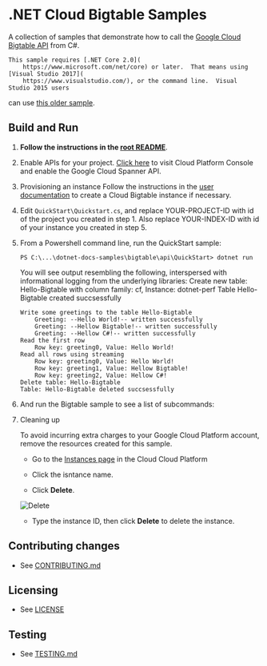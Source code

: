 # .NET Cloud Bigtable Samples

A collection of samples that demonstrate how to call the
[Google Cloud Bigtable API](https://cloud.google.com/bigtable/docs/) from C#.

    This sample requires [.NET Core 2.0](
        https://www.microsoft.com/net/core) or later.  That means using
    [Visual Studio 2017](
        https://www.visualstudio.com/), or the command line.  Visual Studio 2015 users
can use [this older sample](
    https://github.com/GoogleCloudPlatform/dotnet-docs-samples/tree/vs2015/spanner/api).

## Build and Run

1.  **Follow the instructions in the [root README](../../README.md)**.

4.  Enable APIs for your project.
    [Click here](https://console.cloud.google.com/flows/enableapi?apiid=bigtable&showconfirmation=true)
    to visit Cloud Platform Console and enable the Google Cloud Spanner API.

5.  Provisioning an instance 
    Follow the instructions in the [user
    documentation](https://cloud.google.com/bigtable/docs/creating-instance) to
    create a Cloud Bigtable instance if necessary.

7.  Edit `QuickStart\Quickstart.cs`, and replace YOUR-PROJECT-ID with id
    of the project you created in step 1. 
    Also replace YOUR-INDEX-ID with id of your instance you created in step 5.

9.  From a Powershell command line, run the QuickStart sample:
    ```
    PS C:\...\dotnet-docs-samples\bigtable\api\QuickStart> dotnet run
    ```
    You will see output resembling the following, interspersed with informational logging
    from the underlying libraries:
        Create new table: Hello-Bigtable with column family: cf, Instance: dotnet-perf
        Table Hello-Bigtable created succsessfully

        Write some greetings to the table Hello-Bigtable
            Greeting: --Hello World!-- written successfully
            Greeting: --Hellow Bigtable!-- written successfully
            Greeting: --Hellow C#!-- written successfully
        Read the first row
            Row key: greeting0, Value: Hello World!
        Read all rows using streaming
            Row key: greeting0, Value: Hello World!
            Row key: greeting1, Value: Hellow Bigtable!
            Row key: greeting2, Value: Hellow C#!
        Delete table: Hello-Bigtable
        Table: Hello-Bigtable deleted succsessfully

10. And run the Bigtable sample to see a list of subcommands:
   
11. Cleaning up
 
    To avoid incurring extra charges to your Google Cloud Platform account, remove
    the resources created for this sample.
 
    *  Go to the [Instances page][Instances page] in the Cloud Cloud Platform
 
     [Instances page]:https://console.cloud.google.com/project/_/bigtable/instances
 
    *  Click the isntance name.
 
    *  Click **Delete**.
 
     ![Delete]( https://cloud.google.com/bigtable/img/delete-quickstart-instance.png)
 
    * Type the instance ID, then click **Delete** to delete the instance.
## Contributing changes

* See [CONTRIBUTING.md](../../CONTRIBUTING.md)

## Licensing

* See [LICENSE](../../LICENSE)

## Testing

* See [TESTING.md](../../TESTING.md)
